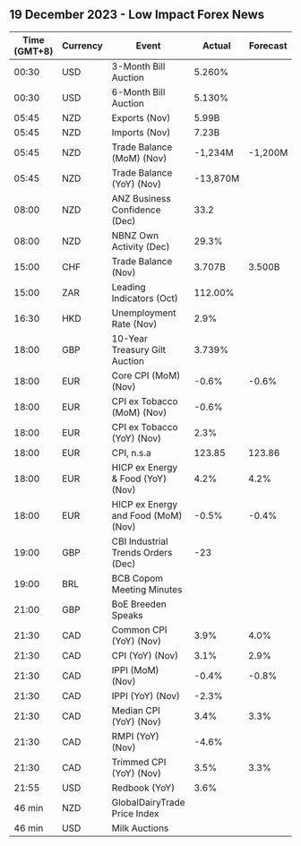 ## 19 December 2023 - Low Impact Forex News

| Time (GMT+8) | Currency | Event | Actual | Forecast | Previous |
|------|----------|-------|--------|----------|----------|
| 00:30 | USD | 3-Month Bill Auction | 5.260% |  | 5.260% |
| 00:30 | USD | 6-Month Bill Auction | 5.130% |  | 5.190% |
| 05:45 | NZD | Exports (Nov) | 5.99B |  | 5.37B |
| 05:45 | NZD | Imports (Nov) | 7.23B |  | 7.10B |
| 05:45 | NZD | Trade Balance (MoM) (Nov) | -1,234M | -1,200M | -1,730M |
| 05:45 | NZD | Trade Balance (YoY) (Nov) | -13,870M |  | -14,820M |
| 08:00 | NZD | ANZ Business Confidence (Dec) | 33.2 |  | 30.8 |
| 08:00 | NZD | NBNZ Own Activity (Dec) | 29.3% |  | 26.3% |
| 15:00 | CHF | Trade Balance (Nov) | 3.707B | 3.500B | 4.712B |
| 15:00 | ZAR | Leading Indicators (Oct) | 112.00% |  | 111.60% |
| 16:30 | HKD | Unemployment Rate (Nov) | 2.9% |  | 2.9% |
| 18:00 | GBP | 10-Year Treasury Gilt Auction | 3.739% |  | 4.091% |
| 18:00 | EUR | Core CPI (MoM) (Nov) | -0.6% | -0.6% | 0.2% |
| 18:00 | EUR | CPI ex Tobacco (MoM) (Nov) | -0.6% |  | 0.1% |
| 18:00 | EUR | CPI ex Tobacco (YoY) (Nov) | 2.3% |  | 2.8% |
| 18:00 | EUR | CPI, n.s.a | 123.85 | 123.86 | 124.54 |
| 18:00 | EUR | HICP ex Energy & Food (YoY) (Nov) | 4.2% | 4.2% | 5.0% |
| 18:00 | EUR | HICP ex Energy and Food (MoM) (Nov) | -0.5% | -0.4% | 0.2% |
| 19:00 | GBP | CBI Industrial Trends Orders (Dec) | -23 |  | -35 |
| 19:00 | BRL | BCB Copom Meeting Minutes |  |  |  |
| 21:00 | GBP | BoE Breeden Speaks |  |  |  |
| 21:30 | CAD | Common CPI (YoY) (Nov) | 3.9% | 4.0% | 4.2% |
| 21:30 | CAD | CPI (YoY) (Nov) | 3.1% | 2.9% | 3.1% |
| 21:30 | CAD | IPPI (MoM) (Nov) | -0.4% | -0.8% | -0.9% |
| 21:30 | CAD | IPPI (YoY) (Nov) | -2.3% |  | -2.6% |
| 21:30 | CAD | Median CPI (YoY) (Nov) | 3.4% | 3.3% | 3.4% |
| 21:30 | CAD | RMPI (YoY) (Nov) | -4.6% |  | -0.9% |
| 21:30 | CAD | Trimmed CPI (YoY) (Nov) | 3.5% | 3.3% | 3.5% |
| 21:55 | USD | Redbook (YoY) | 3.6% |  | 3.4% |
| 46 min | NZD | GlobalDairyTrade Price Index |  |  | 1.6% |
| 46 min | USD | Milk Auctions |  |  | 3,323.0 |
